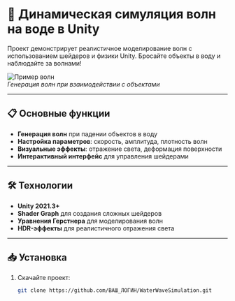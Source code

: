 # 🌊 Динамическая симуляция волн на воде в Unity  
Проект демонстрирует реалистичное моделирование волн с использованием шейдеров и физики Unity. 
Бросайте объекты в воду и наблюдайте за волнами!  

![Пример волн](Screenshots/waves_example.gif)  
*Генерация волн при взаимодействии с объектами*

---

## 📋 Основные функции  
- **Генерация волн** при падении объектов в воду  
- **Настройка параметров**: скорость, амплитуда, плотность волн  
- **Визуальные эффекты**: отражение света, деформация поверхности  
- **Интерактивный интерфейс** для управления шейдерами  

---

## 🛠 Технологии  
- **Unity 2021.3+**  
- **Shader Graph** для создания сложных шейдеров  
- **Уравнения Герстнера** для моделирования волн  
- **HDR-эффекты** для реалистичного отражения света  

---

## 📥 Установка  
1. Скачайте проект:  
   ```bash
   git clone https://github.com/ВАШ_ЛОГИН/WaterWaveSimulation.git
